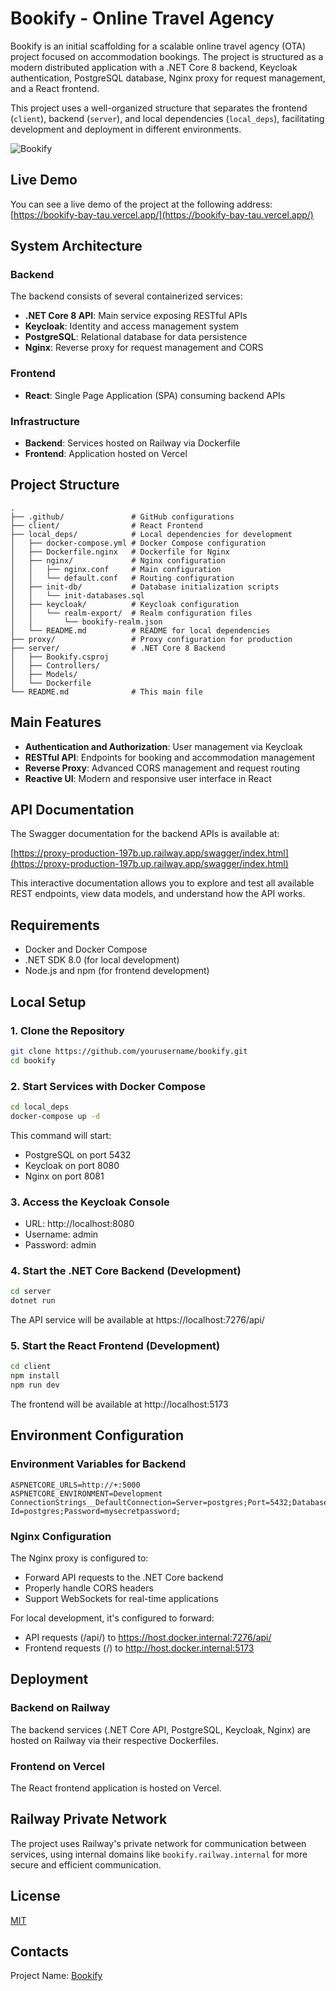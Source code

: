 # Bookify - Online Travel Agency

Bookify is an initial scaffolding for a scalable online travel agency (OTA) project focused on accommodation bookings. The project is structured as a modern distributed application with a .NET Core 8 backend, Keycloak authentication, PostgreSQL database, Nginx proxy for request management, and a React frontend.

This project uses a well-organized structure that separates the frontend (`client`), backend (`server`), and local dependencies (`local_deps`), facilitating development and deployment in different environments.

![Bookify](https://bookify-bay-tau.vercel.app/assets/bookify_logo-BrO1lyb6.png)

## Live Demo

You can see a live demo of the project at the following address:
[https://bookify-bay-tau.vercel.app/](https://bookify-bay-tau.vercel.app/)

## System Architecture

### Backend

The backend consists of several containerized services:

- **.NET Core 8 API**: Main service exposing RESTful APIs
- **Keycloak**: Identity and access management system
- **PostgreSQL**: Relational database for data persistence
- **Nginx**: Reverse proxy for request management and CORS

### Frontend

- **React**: Single Page Application (SPA) consuming backend APIs

### Infrastructure

- **Backend**: Services hosted on Railway via Dockerfile
- **Frontend**: Application hosted on Vercel

## Project Structure

```
.
├── .github/               # GitHub configurations
├── client/                # React Frontend
├── local_deps/            # Local dependencies for development
│   ├── docker-compose.yml # Docker Compose configuration
│   ├── Dockerfile.nginx   # Dockerfile for Nginx
│   ├── nginx/             # Nginx configuration
│   │   ├── nginx.conf     # Main configuration
│   │   └── default.conf   # Routing configuration
│   ├── init-db/           # Database initialization scripts
│   │   └── init-databases.sql
│   ├── keycloak/          # Keycloak configuration
│   │   └── realm-export/  # Realm configuration files
│   │       └── bookify-realm.json
│   └── README.md          # README for local dependencies
├── proxy/                 # Proxy configuration for production
├── server/                # .NET Core 8 Backend
│   ├── Bookify.csproj
│   ├── Controllers/
│   ├── Models/
│   └── Dockerfile
└── README.md              # This main file
```

## Main Features

- **Authentication and Authorization**: User management via Keycloak
- **RESTful API**: Endpoints for booking and accommodation management
- **Reverse Proxy**: Advanced CORS management and request routing
- **Reactive UI**: Modern and responsive user interface in React

## API Documentation

The Swagger documentation for the backend APIs is available at:

[https://proxy-production-197b.up.railway.app/swagger/index.html](https://proxy-production-197b.up.railway.app/swagger/index.html)

This interactive documentation allows you to explore and test all available REST endpoints, view data models, and understand how the API works.

## Requirements

- Docker and Docker Compose
- .NET SDK 8.0 (for local development)
- Node.js and npm (for frontend development)

## Local Setup

### 1. Clone the Repository

```bash
git clone https://github.com/yourusername/bookify.git
cd bookify
```

### 2. Start Services with Docker Compose

```bash
cd local_deps
docker-compose up -d
```

This command will start:

- PostgreSQL on port 5432
- Keycloak on port 8080
- Nginx on port 8081

### 3. Access the Keycloak Console

- URL: http://localhost:8080
- Username: admin
- Password: admin

### 4. Start the .NET Core Backend (Development)

```bash
cd server
dotnet run
```

The API service will be available at https://localhost:7276/api/

### 5. Start the React Frontend (Development)

```bash
cd client
npm install
npm run dev
```

The frontend will be available at http://localhost:5173

## Environment Configuration

### Environment Variables for Backend

```
ASPNETCORE_URLS=http://+:5000
ASPNETCORE_ENVIRONMENT=Development
ConnectionStrings__DefaultConnection=Server=postgres;Port=5432;Database=bookify;User Id=postgres;Password=mysecretpassword;
```

### Nginx Configuration

The Nginx proxy is configured to:

- Forward API requests to the .NET Core backend
- Properly handle CORS headers
- Support WebSockets for real-time applications

For local development, it's configured to forward:

- API requests (/api/) to https://host.docker.internal:7276/api/
- Frontend requests (/) to http://host.docker.internal:5173

## Deployment

### Backend on Railway

The backend services (.NET Core API, PostgreSQL, Keycloak, Nginx) are hosted on Railway via their respective Dockerfiles.

### Frontend on Vercel

The React frontend application is hosted on Vercel.

## Railway Private Network

The project uses Railway's private network for communication between services, using internal domains like `bookify.railway.internal` for more secure and efficient communication.

## License

[MIT](https://choosealicense.com/licenses/mit/)

## Contacts

Project Name: [Bookify](https://bookify-bay-tau.vercel.app/)
